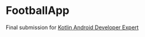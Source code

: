 # FootballApp
Final submission for [Kotlin Android Developer Expert](https://www.dicoding.com/academies/55)

